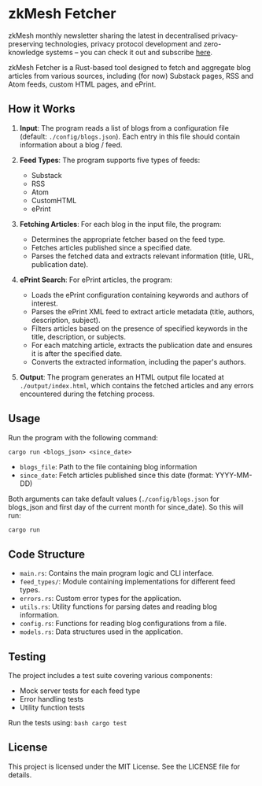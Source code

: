 # zkMesh Fetcher

zkMesh monthly newsletter sharing the latest in decentralised privacy-preserving technologies, privacy protocol development and zero-knowledge systems – you can check it out and subscribe [here](https://zkmesh.substack.com/).

zkMesh Fetcher is a Rust-based tool designed to fetch and aggregate blog articles from various sources, including (for now) Substack pages, RSS and Atom feeds, custom HTML pages, and ePrint.

## How it Works

1. **Input**: The program reads a list of blogs from a configuration file (default: `./config/blogs.json`). Each entry in this file should contain information about a blog / feed.

2. **Feed Types**: The program supports five types of feeds:
   - Substack
   - RSS
   - Atom
   - CustomHTML
   - ePrint

3. **Fetching Articles**: For each blog in the input file, the program:
   - Determines the appropriate fetcher based on the feed type.
   - Fetches articles published since a specified date.
   - Parses the fetched data and extracts relevant information (title, URL, publication date).

4. **ePrint Search**: For ePrint articles, the program:
   - Loads the ePrint configuration containing keywords and authors of interest.
   - Parses the ePrint XML feed to extract article metadata (title, authors, description, subject).
   - Filters articles based on the presence of specified keywords in the title, description, or subjects.
   - For each matching article, extracts the publication date and ensures it is after the specified date.
   - Converts the extracted information, including the paper's authors.

5. **Output**: The program generates an HTML output file located at `./output/index.html`, which contains the fetched articles and any errors encountered during the fetching process.

## Usage

Run the program with the following command:

```
cargo run <blogs_json> <since_date>
```

- `blogs_file`: Path to the file containing blog information
- `since_date`: Fetch articles published since this date (format: YYYY-MM-DD)

Both arguments can take default values (`./config/blogs.json` for blogs_json and first day of the current month for since_date). So this will run:

```bash
cargo run
```

## Code Structure

- `main.rs`: Contains the main program logic and CLI interface.
- `feed_types/`: Module containing implementations for different feed types.
- `errors.rs`: Custom error types for the application.
- `utils.rs`: Utility functions for parsing dates and reading blog information.
- `config.rs`: Functions for reading blog configurations from a file.
- `models.rs`: Data structures used in the application.

## Testing

The project includes a test suite covering various components:
- Mock server tests for each feed type
- Error handling tests
- Utility function tests

Run the tests using:
`bash
cargo test
`

## License

This project is licensed under the MIT License. See the LICENSE file for details.